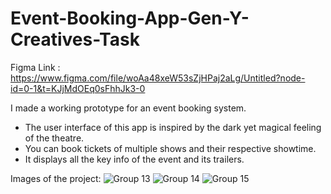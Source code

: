 # Event-Booking-App-Gen-Y-Creatives-Task

Figma Link : https://www.figma.com/file/woAa48xeW53sZjHPaj2aLg/Untitled?node-id=0-1&t=KJjMdOEq0sFhhJk3-0


I made a working prototype for an event booking system.

- The user interface of this app is inspired by the dark yet magical feeling of the theatre.
- You can book tickets of multiple shows and their respective showtime.
- It displays all the key info of the event and its trailers.


Images of the project:
![Group 13](https://github.com/srknsam8/Event-booking-app-UI-UX-/assets/90851413/48a7ee5e-1fa9-4d53-81c7-e73bc14a36f0)
![Group 14](https://github.com/srknsam8/Event-booking-app-UI-UX-/assets/90851413/3d96f318-19e6-4912-af29-95667be21c26)
![Group 15](https://github.com/srknsam8/Event-booking-app-UI-UX-/assets/90851413/69af939b-3681-41db-90cf-98fa1efe374e)









